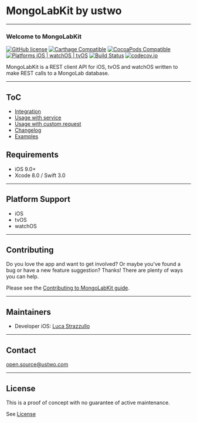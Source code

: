 # MongoLabKit by ustwo
---

### Welcome to MongoLabKit 
[![GitHub license](https://img.shields.io/badge/license-MIT-lightgrey.svg)](https://github.com/ustwo/mongolabkit-swift/blob/master/LICENSE) 
[![Carthage Compatible](https://img.shields.io/badge/Carthage-compatible-4BC51D.svg?style=flat)](https://github.com/Carthage/Carthage)
[![CocoaPods Compatible](https://img.shields.io/badge/Pods-compatible-4BC51D.svg?style=flat)](https://cocoapods.org)
[![Platforms iOS | watchOS | tvOS](https://img.shields.io/badge/Platforms-iOS%20%7C%20watchOS%20%7C%20tvOS-lightgray.svg?style=flat)](https://developer.apple.com/swift/)
[![Build Status](https://travis-ci.org/ustwo/mongolabkit-swift.svg?branch=master)](https://travis-ci.org/ustwo/mongolabkit-swift)
[![codecov.io](https://codecov.io/github/ustwo/mongolabkit-swift/coverage.svg?branch=master)](https://codecov.io/github/ustwo/mongolabkit-swift?branch=master)

MongoLabKit is a REST client API for iOS, tvOS and watchOS written to make REST calls to a MongoLab database.

---

## ToC

* [Integration](./Documents/Integration.md)
* [Usage with service](./Documents/UsageWithService.md)
* [Usage with custom request](./Documents/UsageWithCustomRequest.md)
* [Changelog](./CHANGELOG.md)
* [Examples](./MongoLabKit/MongoLabKitExamples)

## Requirements 

- iOS 9.0+
- Xcode 8.0 / Swift 3.0

---

## Platform Support

- iOS
- tvOS
- watchOS

---

## Contributing

Do you love the app and want to get involved? Or maybe you've found a bug or 
have a new feature suggestion? Thanks! There are plenty of ways you can help.

Please see the [Contributing to MongoLabKit guide](./CONTRIBUTING.md).

---

## Maintainers

* Developer iOS: [Luca Strazzullo](mailto:luca@ustwo.com)

---

## Contact

[open.source@ustwo.com](mailto:open.source@ustwo.com)

---

## License

This is a proof of concept with no guarantee of active maintenance.

See [License](./LICENSE)

